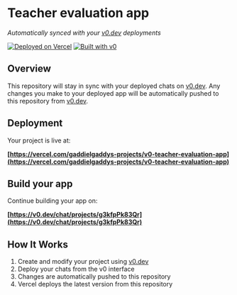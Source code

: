 # Teacher evaluation app

*Automatically synced with your [v0.dev](https://v0.dev) deployments*

[![Deployed on Vercel](https://img.shields.io/badge/Deployed%20on-Vercel-black?style=for-the-badge&logo=vercel)](https://vercel.com/gaddielgaddys-projects/v0-teacher-evaluation-app)
[![Built with v0](https://img.shields.io/badge/Built%20with-v0.dev-black?style=for-the-badge)](https://v0.dev/chat/projects/g3kfpPk83Qr)

## Overview

This repository will stay in sync with your deployed chats on [v0.dev](https://v0.dev).
Any changes you make to your deployed app will be automatically pushed to this repository from [v0.dev](https://v0.dev).

## Deployment

Your project is live at:

**[https://vercel.com/gaddielgaddys-projects/v0-teacher-evaluation-app](https://vercel.com/gaddielgaddys-projects/v0-teacher-evaluation-app)**

## Build your app

Continue building your app on:

**[https://v0.dev/chat/projects/g3kfpPk83Qr](https://v0.dev/chat/projects/g3kfpPk83Qr)**

## How It Works

1. Create and modify your project using [v0.dev](https://v0.dev)
2. Deploy your chats from the v0 interface
3. Changes are automatically pushed to this repository
4. Vercel deploys the latest version from this repository